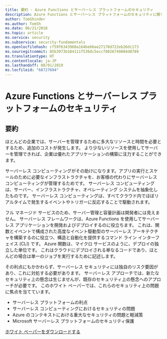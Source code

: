 ```yaml
---
title: 要約 - Azure Functions とサーバーレス プラットフォームのセキュリティ
description: Azure Functions とサーバーレス プラットフォームのセキュリティに関するホワイト ペーパーの要約。
author: TomShinder
ms.author: TomSh
ms.date: 06/21/2018
ms.topic: article
ms.service: security
ms.subservice: security-fundamentals
ms.openlocfilehash: cf59f6343960a164be66ae27170d722eb26dc173
ms.sourcegitcommit: 85b3973b104111f536dc5eccf8026749084d8789
ms.translationtype: HT
ms.contentlocale: ja-JP
ms.lasthandoff: 08/01/2019
ms.locfileid: "68727694"
---
```

# <a name="azure-functions-and-serverless-platform-security"></a>Azure Functions とサーバーレス プラットフォームのセキュリティ
## <a name="abstract"></a>要約
ほとんどの企業では、サーバーを管理するために多大なリソースと時間を必要とするため、追加のコストが発生します。 より少ないリソースを使用してサーバーを管理できれば、企業は優れたアプリケーションの構築に注力することができます。  

サーバーレス コンピューティングがその助けになります。アプリの実行とスケールのために必要なインフラストラクチャを、お客様の代わりにサーバーレス コンピューティングが管理するためです。 サーバーレス コンピューティングは、サーバー、インフラストラクチャ、オペレーティング システムを抽象化したものです。 サーバーレス コンピューティングは、すべてクラウド内でほぼリアルタイムで発生するイベントやトリガーに反応することで駆動されます。 

フル マネージド サービスのため、サーバー管理と容量計画は開発者には見えません。 サーバーレス フレームワークは、Azure Functions を使用してサーバーレス アプリケーションを開発およびデプロイするのに役立ちます。 これは、関数とイベントで構成された高度なイベント駆動型のサーバーレス アーキテクチャを構築するのに役立つ、構造と自動化を提供するコマンド ライン インターフェイス (CLI) です。 Azure 関数は、マイクロ サービスのように、デプロイの独立した単位です。 これはクラウドにデプロイされる単なるコードであり、ほとんどの場合は単一のジョブを実行するために記述します。

その利点にもかかわらず、サーバーレス セキュリティには独自のリスク要因があり、これに対処する必要があります。 サーバーレス アプローチでは、新たなセキュリティ上の懸念は生じませんが、既存のセキュリティ上の懸念へのアプローチが必要です。 このホワイト ペーパーでは、これらのセキュリティ上の問題に焦点を当てています。 
* サーバーレス プラットフォームの利点
* サーバーレス コンピューティングにおけるセキュリティの問題
* Azure のコンテキストにおける重大なセキュリティの問題と軽減策
* Microsoft サーバーレス プラットフォームのセキュリティ保護

[ホワイト ペーパーをダウンロードする](https://azure.microsoft.com/mediahandler/files/resourcefiles/azure-functions-serverless-platform-security/Microsoft%20Serverless%20Platform.pdf)

